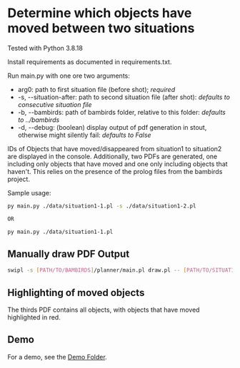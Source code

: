 # Determine which objects have moved between two situations

Tested with Python 3.8.18

Install requirements as documented in requirements.txt.

Run main.py with one ore two arguments:

- arg0: path to first situation file (before shot);                     *required*
- -s, --situation-after: path to second situation file (after shot):    *defaults to consecutive situation file*
- -b, --bambirds: path of bambirds folder, relative to this folder:     *defaults to ../bambirds*
- -d, --debug: (boolean) display output of pdf generation in stout, otherwise might silently fail:     *defaults to False*

IDs of Objects that have moved/disappeared from situation1 to situation2 are displayed in the console. Additionally, two PDFs are generated, one including only objects that have moved and one only including objects that haven't. This relies on the presence of the prolog files from the bambirds project. 


Sample usage:

```bash
py main.py ./data/situation1-1.pl -s ./data/situation1-2.pl

OR

py main.py ./data/situation1-1.pl
```

## Manually draw PDF Output
```bash
swipl -s [PATH/TO/BAMBIRDS]/planner/main.pl draw.pl -- [PATH/TO/SITUATION/FILE]
```

## Highlighting of moved objects
The thirds PDF contains all objects, with objects that have moved highlighted in red.

## Demo
For a demo, see the [Demo Folder](./demo).
